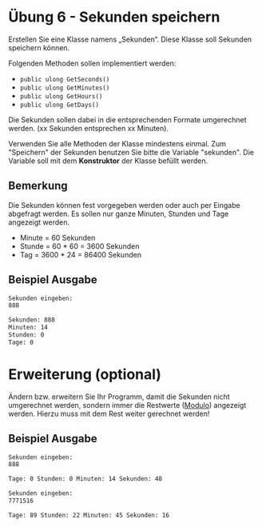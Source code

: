 # Übung 6 - Sekunden speichern

Erstellen Sie eine Klasse namens „Sekunden“. Diese Klasse soll Sekunden speichern können.

Folgenden Methoden sollen implementiert werden:

* `public ulong GetSeconds()`
* `public ulong GetMinutes()`
* `public ulong GetHours()`
* `public ulong GetDays()`

Die Sekunden sollen dabei in die entsprechenden Formate umgerechnet werden. (xx Sekunden entsprechen xx Minuten).

Verwenden Sie alle Methoden der Klasse mindestens einmal. Zum "Speichern" der Sekunden benutzen Sie bitte die Variable "sekunden". Die Variable soll mit dem **Konstruktor** der Klasse befüllt werden.

## Bemerkung

Die Sekunden können fest vorgegeben werden oder auch per Eingabe abgefragt werden. Es sollen nur ganze Minuten, Stunden und Tage angezeigt werden.

* Minute 	= 60 Sekunden
* Stunde 	= 60 * 60 = 3600 Sekunden
* Tag 	= 3600 * 24 = 86400 Sekunden


## Beispiel Ausgabe

```bash
Sekunden eingeben:
888

Sekunden: 888
Minuten: 14
Stunden: 0
Tage: 0
```

# Erweiterung (optional)

Ändern bzw. erweitern Sie Ihr Programm, damit die Sekunden nicht umgerechnet werden, sondern immer die Restwerte ([Modulo](https://docs.microsoft.com/de-de/dotnet/csharp/language-reference/operators/arithmetic-operators#remainder-operator-)) angezeigt werden. Hierzu muss mit dem Rest weiter gerechnet werden!

## Beispiel Ausgabe

```bash
Sekunden eingeben:
888

Tage: 0 Stunden: 0 Minuten: 14 Sekunden: 48
```

```bash
Sekunden eingeben:
7771516

Tage: 89 Stunden: 22 Minuten: 45 Sekunden: 16
```